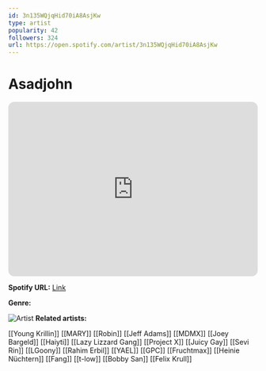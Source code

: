 ```yaml
---
id: 3n135WQjqHid70iA8AsjKw
type: artist
popularity: 42
followers: 324
url: https://open.spotify.com/artist/3n135WQjqHid70iA8AsjKw
---
```

# Asadjohn

<iframe style="border-radius:12px" src="https://open.spotify.com/embed/artist/3n135WQjqHid70iA8AsjKw" width="100%" height="352" frameBorder="0" allowfullscreen="" allow="autoplay; clipboard-write; encrypted-media; fullscreen; picture-in-picture" loading="lazy"></iframe>

**Spotify URL:** [Link](https://open.spotify.com/artist/3n135WQjqHid70iA8AsjKw)

**Genre:** 

![Artist](https://i.scdn.co/image/ab6761610000e5eb96ad25efd3d9e07ea91d37d6)
**Related artists:**

[[Young Krillin]]
[[MARY]]
[[Robin]]
[[Jeff Adams]]
[[MDMX]]
[[Joey Bargeld]]
[[Haiyti]]
[[Lazy Lizzard Gang]]
[[Project X]]
[[Juicy Gay]]
[[Sevi Rin]]
[[LGoony]]
[[Rahim Erbil]]
[[YAEL]]
[[GPC]]
[[Fruchtmax]]
[[Heinie Nüchtern]]
[[Fang]]
[[t-low]]
[[Bobby San]]
[[Felix Krull]]
